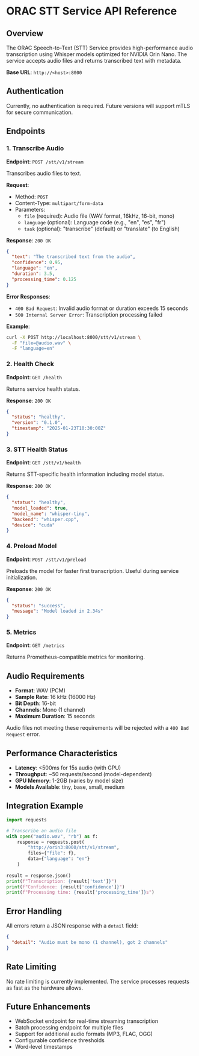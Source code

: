 # ORAC STT Service API Reference

## Overview

The ORAC Speech-to-Text (STT) Service provides high-performance audio transcription using Whisper models optimized for NVIDIA Orin Nano. The service accepts audio files and returns transcribed text with metadata.

**Base URL**: `http://<host>:8000`

## Authentication

Currently, no authentication is required. Future versions will support mTLS for secure communication.

## Endpoints

### 1. Transcribe Audio

**Endpoint**: `POST /stt/v1/stream`

Transcribes audio files to text.

**Request**:
- Method: `POST`
- Content-Type: `multipart/form-data`
- Parameters:
  - `file` (required): Audio file (WAV format, 16kHz, 16-bit, mono)
  - `language` (optional): Language code (e.g., "en", "es", "fr")
  - `task` (optional): "transcribe" (default) or "translate" (to English)

**Response**: `200 OK`
```json
{
  "text": "The transcribed text from the audio",
  "confidence": 0.95,
  "language": "en",
  "duration": 3.5,
  "processing_time": 0.125
}
```

**Error Responses**:
- `400 Bad Request`: Invalid audio format or duration exceeds 15 seconds
- `500 Internal Server Error`: Transcription processing failed

**Example**:
```bash
curl -X POST http://localhost:8000/stt/v1/stream \
  -F "file=@audio.wav" \
  -F "language=en"
```

### 2. Health Check

**Endpoint**: `GET /health`

Returns service health status.

**Response**: `200 OK`
```json
{
  "status": "healthy",
  "version": "0.1.0",
  "timestamp": "2025-01-23T10:30:00Z"
}
```

### 3. STT Health Status

**Endpoint**: `GET /stt/v1/health`

Returns STT-specific health information including model status.

**Response**: `200 OK`
```json
{
  "status": "healthy",
  "model_loaded": true,
  "model_name": "whisper-tiny",
  "backend": "whisper.cpp",
  "device": "cuda"
}
```

### 4. Preload Model

**Endpoint**: `POST /stt/v1/preload`

Preloads the model for faster first transcription. Useful during service initialization.

**Response**: `200 OK`
```json
{
  "status": "success",
  "message": "Model loaded in 2.34s"
}
```

### 5. Metrics

**Endpoint**: `GET /metrics`

Returns Prometheus-compatible metrics for monitoring.

## Audio Requirements

- **Format**: WAV (PCM)
- **Sample Rate**: 16 kHz (16000 Hz)
- **Bit Depth**: 16-bit
- **Channels**: Mono (1 channel)
- **Maximum Duration**: 15 seconds

Audio files not meeting these requirements will be rejected with a `400 Bad Request` error.

## Performance Characteristics

- **Latency**: <500ms for 15s audio (with GPU)
- **Throughput**: ~50 requests/second (model-dependent)
- **GPU Memory**: 1-2GB (varies by model size)
- **Models Available**: tiny, base, small, medium

## Integration Example

```python
import requests

# Transcribe an audio file
with open("audio.wav", "rb") as f:
    response = requests.post(
        "http://orin3:8000/stt/v1/stream",
        files={"file": f},
        data={"language": "en"}
    )
    
result = response.json()
print(f"Transcription: {result['text']}")
print(f"Confidence: {result['confidence']}")
print(f"Processing time: {result['processing_time']}s")
```

## Error Handling

All errors return a JSON response with a `detail` field:

```json
{
  "detail": "Audio must be mono (1 channel), got 2 channels"
}
```

## Rate Limiting

No rate limiting is currently implemented. The service processes requests as fast as the hardware allows.

## Future Enhancements

- WebSocket endpoint for real-time streaming transcription
- Batch processing endpoint for multiple files
- Support for additional audio formats (MP3, FLAC, OGG)
- Configurable confidence thresholds
- Word-level timestamps